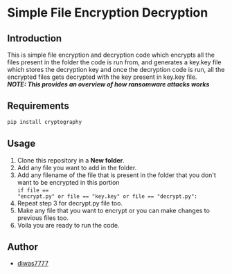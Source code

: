 # Simple File Encryption Decryption

## Introduction
This is simple file encryption and decryption code which encrypts all the files present in the folder the code is run from, and generates a key.key file which stores the decryption key and once the decryption code is run, all the encrypted files gets decrypted with the key present in key.key file.
<br>
***NOTE: This provides an overview of how ransomware attacks works***

## Requirements
```bash
pip install cryptography
```

## Usage
1. Clone this repository in a **New folder**.
2. Add any file you want to add in the folder.
3. Add any filename of the file that is present in the folder that you don't want to be encrypted in this portion<br>
<code>if file == "encrypt.py" or file == "key.key" or file == "decrypt.py":</code>
4. Repeat step 3 for decrypt.py file too.
5. Make any file that you want to encrypt or you can make changes to previous files too.
6. Voila you are ready to run the code.

## Author
- [diwas7777](https://github.com/diwas7777)
